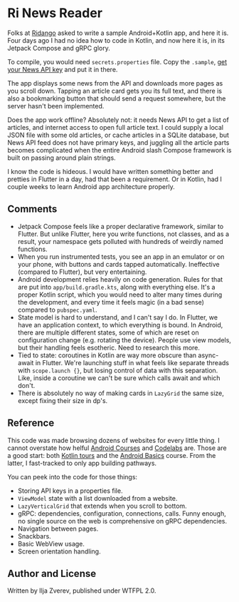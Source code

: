 # Ri News Reader

Folks at [Ridango](https://www.ridango.com/careers/) asked to write a sample Android+Kotlin app,
and here it is. Four days ago I had no idea how to code in Kotlin, and now here it is,
in its Jetpack Compose and gRPC glory.

To compile, you would need `secrets.properties` file. Copy the `.sample`,
[get your News API key](https://newsapi.org/account) and put it in there.

The app displays some news from the API and downloads more pages as you scroll down.
Tapping an article card gets you its full text, and there is also a bookmarking
button that should send a request somewhere, but the server hasn't been implemented.

Does the app work offline? Absolutely not: it needs News API to get a list of articles,
and internet access to open full article text. I could supply a local JSON file
with some old articles, or cache articles in a SQLite database, but News API feed
does not have primary keys, and juggling all the article parts becomes complicated
when the entire Android slash Compose framework is built on passing around plain strings.

I know the code is hideous. I would have written something better and pretties in Flutter
in a day, had that been a requirement. Or in Kotlin, had I couple weeks to learn
Android app architecture properly.

## Comments

* Jetpack Compose feels like a proper declarative framework, similar to Flutter.
  But unlike Flutter, here you write functions, not classes, and as a result, your
  namespace gets polluted with hundreds of weirdly named functions.
* When you run instrumented tests, you see an app in an emulator or on your phone,
  with buttons and cards tapped automatically. Ineffective (compared to Flutter),
  but very entertaining.
* Android development relies heavily on code generation. Rules for that are put
  into `app/build.gradle.kts`, along with everything else. It's a proper Kotlin
  script, which you would need to alter many times during the development, and
  every time it feels magic (in a bad sense) compared to `pubspec.yaml`.
* State model is hard to understand, and I can't say I do. In Flutter, we have
  an application context, to which everything is bound. In Android, there are
  multiple different states, some of which are reset on configuration change
  (e.g. rotating the device). People use view models, but their handling feels
  esotheric. Need to research this more.
* Tied to state: coroutines in Kotlin are way more obscure than async-await
  in Flutter. We're launching stuff in what feels like separate threads
  with `scope.launch {}`, but losing control of data with this separation.
  Like, inside a coroutine we can't be sure which calls await and which don't.
* There is absolutely no way of making cards in `LazyGrid` the same size,
  except fixing their size in dp's.

## Reference

This code was made browsing dozens of websites for every little thing.
I cannot overstate how helful [Android Courses](https://developer.android.com/courses)
and [Codelabs](https://developer.android.com/get-started/codelabs) are.
Those are a good start: both [Kotlin tours](https://kotlinlang.org/docs/kotlin-tour-welcome.html)
and the [Android Basics](https://developer.android.com/courses/android-basics-compose/course)
course. From the latter, I fast-tracked to only app building pathways.

You can peek into the code for those things:

* Storing API keys in a properties file.
* `ViewModel` state with a list downloaded from a website.
* `LazyVerticalGrid` that extends when you scroll to bottom.
* gRPC: dependencies, configuration, connections, calls.
  Funny enough, no single source on the web is comprehensive on gRPC
  dependencies.
* Navigation between pages.
* Snackbars.
* Basic WebView usage.
* Screen orientation handling.

## Author and License

Written by Ilja Zverev, published under WTFPL 2.0.
